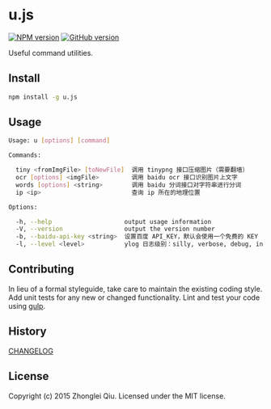 # u.js
[![NPM version](https://badge.fury.io/js/u.js.svg)](https://npmjs.org/package/u.js)
[![GitHub version][git-tag-image]][project-url]
<!--
[![Build Status][travis-image]][travis-url]
[![Dependency Status][daviddm-url]][daviddm-image]
[![Inline docs][doc-image]][doc-url]
[![Code Climate][climate-image]][climate-url]
[![Coverage Status][coveralls-image]][coveralls-url]
-->


Useful command utilities.


## Install



```bash
npm install -g u.js
```



## Usage

```bash
Usage: u [options] [command]

Commands:

  tiny <fromImgFile> [toNewFile]  调用 tinypng 接口压缩图片（需要翻墙）
  ocr [options] <imgFile>         调用 baidu ocr 接口识别图片上文字
  words [options] <string>        调用 baidu 分词接口对字符串进行分词
  ip <ip>                         查询 ip 所在的地理位置

Options:

  -h, --help                    output usage information
  -V, --version                 output the version number
  -b, --baidu-api-key <string>  设置百度 API_KEY，默认会使用一个免费的 KEY
  -l, --level <level>           ylog 日志级别：silly, verbose, debug, info, ok , warn, error, fatal, silent
```



## Contributing

In lieu of a formal styleguide, take care to maintain the existing coding style. Add unit tests for any new or changed functionality. Lint and test your code using [gulp](http://gulpjs.com/).


## History

[CHANGELOG](CHANGELOG.md)


## License

Copyright (c) 2015 Zhonglei Qiu. Licensed under the MIT license.



[doc-url]: http://inch-ci.org/github/qiu8310/u.js
[doc-image]: http://inch-ci.org/github/qiu8310/u.js.svg?branch=master
[project-url]: https://github.com/qiu8310/u.js
[git-tag-image]: http://img.shields.io/github/tag/qiu8310/u.js.svg
[climate-url]: https://codeclimate.com/github/qiu8310/u.js
[climate-image]: https://codeclimate.com/github/qiu8310/u.js/badges/gpa.svg
[travis-url]: https://travis-ci.org/qiu8310/u.js
[travis-image]: https://travis-ci.org/qiu8310/u.js.svg?branch=master
[daviddm-url]: https://david-dm.org/qiu8310/u.js.svg?theme=shields.io
[daviddm-image]: https://david-dm.org/qiu8310/u.js
[coveralls-url]: https://coveralls.io/r/qiu8310/u.js
[coveralls-image]: https://coveralls.io/repos/qiu8310/u.js/badge.png

